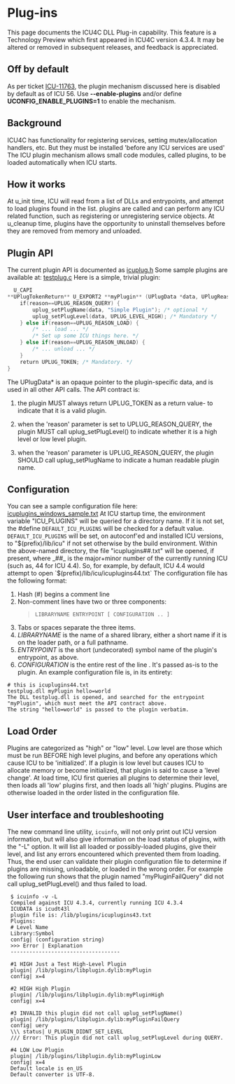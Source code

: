 # Plug-ins

This page documents the ICU4C DLL Plug-in capability.
This feature is a Technology Preview which first appeared in ICU4C version
4.3.4. It may be altered or removed in subsequent releases, and feedback is
appreciated.

## Off by default

As per ticket [ICU-11763](https://unicode-org.atlassian.net/browse/ICU-11763), the plugin
mechanism discussed here is disabled by default as of ICU 56. Use
**--enable-plugins** and/or define **UCONFIG_ENABLE_PLUGINS=1** to enable the
mechanism.

## Background

ICU4C has functionality for registering services, setting
mutex/allocation handlers, etc. But they must be installed 'before any
ICU services are used'
The ICU plugin mechanism allows small code modules, called plugins, to be loaded
automatically when ICU starts.

## How it works

At u_init time, ICU will read from a list of DLLs and entrypoints, and
attempt to load plugins found in the list. plugins are called and can
perform any ICU related function, such as registering or unregistering
service objects. At u_cleanup time, plugins have the opportunity to
uninstall themselves before they are removed from memory and unloaded.

## Plugin API

The current plugin API is documented as
[icuplug.h](http://icu-project.org/apiref/icu4c434/icuplug_8h.html)
Some sample plugins are available at:
[testplug.c](../../../icu4c/source/tools/icuinfo/testplug.c)
Here is a simple, trivial plugin:

```c
  U_CAPI
**UPlugTokenReturn** U_EXPORT2 **myPlugin** (UPlugData *data, UPlugReason reason, UErrorCode *status) {
    if(reason==UPLUG_REASON_QUERY) {
        uplug_setPlugName(data, "Simple Plugin"); /* optional */
        uplug_setPlugLevel(data, UPLUG_LEVEL_HIGH); /* Mandatory */
    } else if(reason==UPLUG_REASON_LOAD) {
        /* ... load ... */
        /* Set up some ICU things here. */
    } else if(reason==UPLUG_REASON_UNLOAD) {
        /* ... unload ... */
    }
    return UPLUG_TOKEN; /* Mandatory. */
}
```

The UPlugData* is an opaque pointer to the plugin-specific data, and is used in
all other API calls.
The API contract is:

1. the plugin MUST always return UPLUG_TOKEN as a return value- to
indicate that it is a valid plugin.

2. when the 'reason' parameter is set to UPLUG_REASON_QUERY, the
plugin MUST call uplug_setPlugLevel() to indicate whether it is a high
level or low level plugin.

3. when the 'reason' parameter is UPLUG_REASON_QUERY, the plugin
SHOULD call uplug_setPlugName to indicate a human readable plugin name.

## Configuration

You can see a sample configuration file here:
[icuplugins_windows_sample.txt](../../../icu4c/source/tools/icuinfo/icuplugins_windows_sample.txt)
At ICU startup time, the environment variable "ICU_PLUGINS" will be
queried for a directory name. If it is not set, the #define
`DEFAULT_ICU_PLUGINS` will be checked for a default value.
`DEFAULT_ICU_PLUGINS` will be set, on autoconf'ed and installed ICU
versions, to "$(prefix)/lib/icu" if not set otherwise by the build
environment.
Within the above-named directory, the file "icuplugins##.txt" will be
opened, if present, where _##_ is the major+minor number of the currently
running ICU (such as, 44 for ICU 4.4).
So, for example, by default, ICU 4.4 would attempt to open
`$(prefix)/lib/icu/icuplugins44.txt`
The configuration file has the following format:
1. Hash (#) begins a comment line
2. Non-comment lines have two or three components:
   > `LIBRARYNAME ENTRYPOINT [ CONFIGURATION .. ]`
3. Tabs or spaces separate the three items.
4. _LIBRARYNAME_ is the name of a shared library, either a short name if
it is on the loader path, or a full pathname.
5. _ENTRYPOINT_ is the short (undecorated) symbol name of the plugin's
entrypoint, as above.
6. _CONFIGURATION_ is the entire rest of the line . It's passed as-is to
the plugin.
An example configuration file is, in its entirety:

```
# this is icuplugins44.txt
testplug.dll myPlugin hello=world
The DLL testplug.dll is opened, and searched for the entrypoint
"myPlugin", which must meet the API contract above.
The string "hello=world" is passed to the plugin verbatim.
```

## Load Order

Plugins are categorized as "high" or "low" level. Low level are those
which must be run BEFORE high level plugins, and before any operations
which cause ICU to be 'initialized'. If a plugin is low level but
causes ICU to allocate memory or become initialized, that plugin is said
to cause a 'level change'.
At load time, ICU first queries all plugins to determine their level,
then loads all 'low' plugins first, and then loads all 'high' plugins.
Plugins are otherwise loaded in the order listed in the configuration file.

## User interface and troubleshooting

The new command line utility, `icuinfo`, will not only print out ICU
version information, but will also give information on the load status
of plugins, with the "-L" option. It will list all loaded or
possibly-loaded plugins, give their level, and list any errors
encountered which prevented them from loading. Thus, the end user can
validate their plugin configuration file to determine if plugins are
missing, unloadable, or loaded in the wrong order.
For example the following run shows that the plugin named
"myPluginFailQuery" did not call uplug_setPlugLevel() and thus failed to
load.

     $ icuinfo -v -L
     Compiled against ICU 4.3.4, currently running ICU 4.3.4
     ICUDATA is icudt43l
     plugin file is: /lib/plugins/icuplugins43.txt
     Plugins:
     # Level Name
     Library:Symbol 
     config| (configuration string)
     >>> Error | Explanation
     -----------------------------------
     
     #1 HIGH Just a Test High-Level Plugin
     plugin| /lib/plugins/libplugin.dylib:myPlugin 
     config| x=4
     
     #2 HIGH High Plugin
     plugin| /lib/plugins/libplugin.dylib:myPluginHigh
     config| x=4
     
     #3 INVALID this plugin did not call uplug_setPlugName()
     plugin| /lib/plugins/libplugin.dylib:myPluginFailQuery
     config| uery
     \\\ status| U_PLUGIN_DIDNT_SET_LEVEL
     /// Error: This plugin did not call uplug_setPlugLevel during QUERY.
     
     #4 LOW Low Plugin
     plugin| /lib/plugins/libplugin.dylib:myPluginLow
     config| x=4
     Default locale is en_US
     Default converter is UTF-8.
